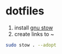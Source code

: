# dotfiles

1) install [gnu stow](https://www.gnu.org/software/stow/)
2) create links to ~
```bash
sudo stow . --adopt
```

